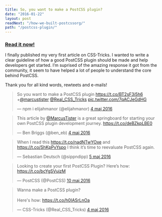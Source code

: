 ```yaml
---
title: So, you want to make a PostCSS plugin?
date: "2016-01-22"
layout: post
readNext: "/how-we-built-postcssorg/"
path: "/postcss-plugin/"
---
```


### [Read it now!](https://css-tricks.com/want-make-postcss-plugin/)

I finally published my very first article on CSS-Tricks. I wanted to write a clear guideline of how a good PostCSS plugin should be made and help developers get started. I’m suprised of the amazing response it got from the community, it seem to have helped a lot of people to understand the core behind PostCSS.

Thank you for all kind words, rewteets and e-mails!

<blockquote class="twitter-tweet" data-lang="sv"><p lang="en" dir="ltr">So you want to make a PostCSS plugin <a href="https://t.co/BT2sF3i5h6">https://t.co/BT2sF3i5h6</a> +<a href="https://twitter.com/MarcusTister">@marcustister</a> <a href="https://twitter.com/Real_CSS_Tricks">@Real_CSS_Tricks</a> <a href="https://t.co/7qACJeGdHG">pic.twitter.com/7qACJeGdHG</a></p>&mdash; npm i elijahmanor (@elijahmanor) <a href="https://twitter.com/elijahmanor/status/727898652816113665">4 maj 2016</a></blockquote>
<script async src="//platform.twitter.com/widgets.js" charset="utf-8"></script>

<blockquote class="twitter-tweet" data-lang="sv"><p lang="en" dir="ltr">This article by <a href="https://twitter.com/MarcusTister">@MarcusTister</a> is a great springboard for starting your own PostCSS plugin development journey. <a href="https://t.co/deBZkpLBE0">https://t.co/deBZkpLBE0</a></p>&mdash; Ben Briggs (@ben_eb) <a href="https://twitter.com/ben_eb/status/727845301566906370">4 maj 2016</a></blockquote>
<script async src="//platform.twitter.com/widgets.js" charset="utf-8"></script>

<blockquote class="twitter-tweet" data-lang="sv"><p lang="en" dir="ltr">When I read this <a href="https://t.co/nadNTwYOxe">https://t.co/nadNTwYOxe</a> and <a href="https://t.co/ShKpPvYspo">https://t.co/ShKpPvYspo</a> I think it’s time to reevaluate PostCSS again.</p>&mdash; Sebastian Deutsch (@sippndipp) <a href="https://twitter.com/sippndipp/status/728132703652974592">5 maj 2016</a></blockquote>
<script async src="//platform.twitter.com/widgets.js" charset="utf-8"></script>

<blockquote class="twitter-tweet" data-lang="sv"><p lang="en" dir="ltr">Looking to create your first PostCSS Plugin? Here’s how: <a href="https://t.co/bcYgSVujzM">https://t.co/bcYgSVujzM</a></p>&mdash; PostCSS (@PostCSS) <a href="https://twitter.com/PostCSS/status/729994863387811840">10 maj 2016</a></blockquote>
<script async src="//platform.twitter.com/widgets.js" charset="utf-8"></script>

<blockquote class="twitter-tweet" data-lang="sv"><p lang="en" dir="ltr">Wanna make a PostCSS plugin? <br><br>Here&#39;s how: <a href="https://t.co/h0IASrLnOa">https://t.co/h0IASrLnOa</a></p>&mdash; CSS-Tricks (@Real_CSS_Tricks) <a href="https://twitter.com/Real_CSS_Tricks/status/727947914727821318">4 maj 2016</a></blockquote>
<script async src="//platform.twitter.com/widgets.js" charset="utf-8"></script>
